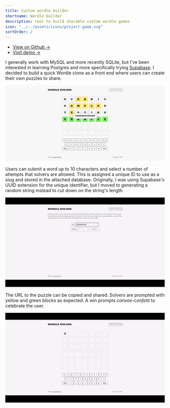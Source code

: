 ```yaml
---
title: Custom wordle builder
shortname: Wordle builder
description: tool to build sharable custom wordle games
icon: "../../assets/icons/project-game.svg"
sortOrder: 2
---
```


- [View on Github &rarr;](https://github.com/joannahosking/wordle-builder)
- [Visit demo &rarr;](https://wordle.joannahosking.com/)

I generally work with MySQL and more recently SQLite, but I've been interested in learning Postgres and more specifically trying [Supabase](https://supabase.com/). I decided to build a quick Wordle clone as a front end where users can create their own puzzles to share.

![Screenshot](../../assets/projectImages/wordle-builder.png)

Users can submit a word up to 10 characters and select a number of attempts that solvers are allowed. This is assigned a unique ID to use as a slug and stored in the attached database. Originally, I was using Supabase's UUID extension for the unique identifier, but I moved to generating a random string instead to cut down on the string's length.

![Puzzle creation](../../assets/projectImages/wordle-create.gif)

The URL to the puzzle can be copied and shared. Solvers are prompted with yellow and green blocks as expected. A win prompts _canvas-confetti_ to celebrate the user.

![Puzzle example](../../assets/projectImages/wordle-puzzle.gif)